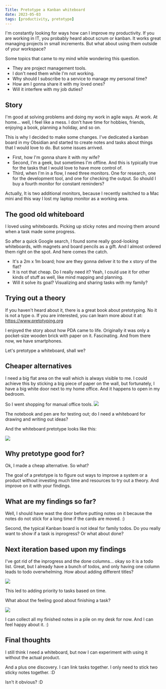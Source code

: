 ```yaml
---
Title: Pretotype a Kanban whiteboard
date: 2023-05-03
tags: [productivity, pretotype]
---
```


I'm constantly looking for ways how can I improve my productivity. If you are working in IT, you probably heard about scrum or kanban. It works great managing projects in small increments. But what about using them outside of your workspace?

Some topics that came to my mind while wondering this question.
- They are project management tools.
- I don't need them while I'm not working.
- Why should I subscribe to a service to manage my personal time?
- How am I gonna share it with my loved ones?
- Will it interfere with my job duties?

## Story

I'm good at solving problems and doing my work in agile ways. At work. At home... well, I feel like a mess. I don't have time for hobbies, friends, enjoying a book, planning a holiday, and so on.

This is why I decided to make some changes. I've dedicated a kanban board in my Obsidian and started to create notes and tasks about things that I would love to do. But some issues arrived.

- First, how I'm gonna share it with my wife?
- Second, I'm a geek, but sometimes I'm offline. And this is typically true for the tasks that I would love to have more control of.
- Third, when I'm in a flow, I need three monitors. One for research, one for the development tool, and one for checking the output. So should I buy a fourth monitor for constant reminders?

Actually, It is two additional monitors, because I recently switched to a Mac mini and this way I lost my laptop monitor as a working area.

## The good old whiteboard

I loved using whiteboards. Picking up sticky notes and moving them around when a task made some progress.

So after a quick Google search, I found some really good-looking whiteboards, with magnets and board pencils as a gift. And I almost ordered them right on the spot. And here comes the catch. 

- It's a 2m x 1m board; how are they gonna deliver it to the x story of the flat?
- It is not that cheap. Do I really need it? Yeah, I could use it for other kinds of stuff as well, like mind mapping and planning.
- Will it solve its goal? Visualizing and sharing tasks with my family?

## Trying out a theory

If you haven't heard about it, there is a great book about pretotyping. No it is not a type o. If you are interested, you can learn more about it at: https://www.pretotyping.org

I enjoyed the story about how PDA came to life. Originally it was only a pocket-size wooden brick with paper on it. Fascinating. And from there now, we have smartphones.

Let's pretotype a whiteboard, shall we?

## Cheaper alternatives

I need a big flat area on the wall which is always visible to me. I could achieve this by sticking a big piece of paper on the wall, but fortunately, I have a big white door next to my home office. And it happens to open in my bedroom. 

So I went shopping for manual office tools.
![](/images/pretotype-a-kanban-whiteboard/20230503_135251.jpeg)

The notebook and pen are for testing out; do I need a whiteboard for drawing and writing out ideas?

And the whiteboard pretotype looks like this:

![](/images/pretotype-a-kanban-whiteboard/20230503_114612.jpeg)

## Why pretotype good for?

Ok, I made a cheap alternative. So what? 

The goal of a pretotype is to figure out ways to improve a system or a product without investing much time and resources to try out a theory. And improve on it with your findings.

## What are my findings so far?

Well, I should have wast the door before putting notes on it because the notes do not stick for a long time if the cards are moved. :)

Second, the typical Kanban board is not ideal for family todos. Do you really want to show if a task is inprogress? Or what about done?

## Next iteration based upon my findings

I've got rid of the inprogress and the done columns... okay so it is a todo list. Great, but I already have a bunch of todos, and only having one column leads to todo overwhelming. How about adding different titles?

![](/images/pretotype-a-kanban-whiteboard/20230503_115150.jpeg)

This led to adding priority to tasks based on time.

What about the feeling good about finishing a task?

![](/images/pretotype-a-kanban-whiteboard/20230503_151142.jpeg)

I can collect all my finished notes in a pile on my desk for now. And I can feel happy about it. :)

## Final thoughts

I still think I need a whiteboard, but now I can experiment with using it without the actual product.

And a plus one discovery. I can link tasks together. I only need to stick two sticky notes together. :D

Isn't it obvious? :D